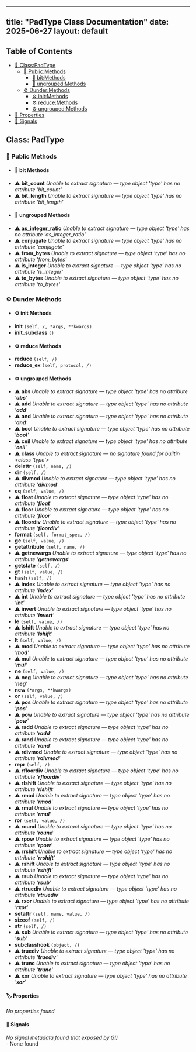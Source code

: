 <!-- Formatted by A³BS formatter.py -->
<!-- Generated by A³BS document.py -->
---
title: "PadType Class Documentation"
date: 2025-06-27
layout: default
---

## Table of Contents
- [🔧 Class:PadType](#class-padtype)
  - [ 🔹 Public:Methods](#public-methods)
    - [ 🔹 bit:Methods](#bit-methods)
    - [ 🔹 ungrouped:Methods](#ungrouped-methods)
  - [ ⚙ Dunder:Methods](#dunder-methods)
    - [ ⚙ init:Methods](#init-methods)
    - [ ⚙ reduce:Methods](#reduce-methods)
    - [ ⚙ ungrouped:Methods](#ungrouped-methods)
- [🔧 Properties](#properties-)
- [🔧 Signals](#signals-)
## Class: PadType
### 🔹 Public Methods
<a name="public-methods"></a>
- #### 🔹 bit Methods
<a name="bit-methods"></a>
  - ⚠️ **bit_count** _Unable to extract signature — type object 'type' has no attribute 'bit_count'_<br>
  - ⚠️ **bit_length** _Unable to extract signature — type object 'type' has no attribute 'bit_length'_<br>
- #### 🔹 ungrouped Methods
<a name="ungrouped-methods"></a>
  - ⚠️ **as_integer_ratio** _Unable to extract signature — type object 'type' has no attribute 'as_integer_ratio'_<br>
  - ⚠️ **conjugate** _Unable to extract signature — type object 'type' has no attribute 'conjugate'_<br>
  - ⚠️ **from_bytes** _Unable to extract signature — type object 'type' has no attribute 'from_bytes'_<br>
  - ⚠️ **is_integer** _Unable to extract signature — type object 'type' has no attribute 'is_integer'_<br>
  - ⚠️ **to_bytes** _Unable to extract signature — type object 'type' has no attribute 'to_bytes'_<br>
### ⚙ Dunder Methods
<a name="dunder-methods"></a>
- #### ⚙ init Methods
<a name="init-methods"></a>
  - **__init__** `(self, /, *args, **kwargs)`<br>
  - **__init_subclass__** `()`<br>
- #### ⚙ reduce Methods
<a name="reduce-methods"></a>
  - **__reduce__** `(self, /)`<br>
  - **__reduce_ex__** `(self, protocol, /)`<br>
- #### ⚙ ungrouped Methods
<a name="ungrouped-methods"></a>
  - ⚠️ **__abs__** _Unable to extract signature — type object 'type' has no attribute '__abs__'_<br>
  - ⚠️ **__add__** _Unable to extract signature — type object 'type' has no attribute '__add__'_<br>
  - ⚠️ **__and__** _Unable to extract signature — type object 'type' has no attribute '__and__'_<br>
  - ⚠️ **__bool__** _Unable to extract signature — type object 'type' has no attribute '__bool__'_<br>
  - ⚠️ **__ceil__** _Unable to extract signature — type object 'type' has no attribute '__ceil__'_<br>
  - ⚠️ **__class__** _Unable to extract signature — no signature found for builtin <class 'type'>_<br>
  - **__delattr__** `(self, name, /)`<br>
  - **__dir__** `(self, /)`<br>
  - ⚠️ **__divmod__** _Unable to extract signature — type object 'type' has no attribute '__divmod__'_<br>
  - **__eq__** `(self, value, /)`<br>
  - ⚠️ **__float__** _Unable to extract signature — type object 'type' has no attribute '__float__'_<br>
  - ⚠️ **__floor__** _Unable to extract signature — type object 'type' has no attribute '__floor__'_<br>
  - ⚠️ **__floordiv__** _Unable to extract signature — type object 'type' has no attribute '__floordiv__'_<br>
  - **__format__** `(self, format_spec, /)`<br>
  - **__ge__** `(self, value, /)`<br>
  - **__getattribute__** `(self, name, /)`<br>
  - ⚠️ **__getnewargs__** _Unable to extract signature — type object 'type' has no attribute '__getnewargs__'_<br>
  - **__getstate__** `(self, /)`<br>
  - **__gt__** `(self, value, /)`<br>
  - **__hash__** `(self, /)`<br>
  - ⚠️ **__index__** _Unable to extract signature — type object 'type' has no attribute '__index__'_<br>
  - ⚠️ **__int__** _Unable to extract signature — type object 'type' has no attribute '__int__'_<br>
  - ⚠️ **__invert__** _Unable to extract signature — type object 'type' has no attribute '__invert__'_<br>
  - **__le__** `(self, value, /)`<br>
  - ⚠️ **__lshift__** _Unable to extract signature — type object 'type' has no attribute '__lshift__'_<br>
  - **__lt__** `(self, value, /)`<br>
  - ⚠️ **__mod__** _Unable to extract signature — type object 'type' has no attribute '__mod__'_<br>
  - ⚠️ **__mul__** _Unable to extract signature — type object 'type' has no attribute '__mul__'_<br>
  - **__ne__** `(self, value, /)`<br>
  - ⚠️ **__neg__** _Unable to extract signature — type object 'type' has no attribute '__neg__'_<br>
  - **__new__** `(*args, **kwargs)`<br>
  - **__or__** `(self, value, /)`<br>
  - ⚠️ **__pos__** _Unable to extract signature — type object 'type' has no attribute '__pos__'_<br>
  - ⚠️ **__pow__** _Unable to extract signature — type object 'type' has no attribute '__pow__'_<br>
  - ⚠️ **__radd__** _Unable to extract signature — type object 'type' has no attribute '__radd__'_<br>
  - ⚠️ **__rand__** _Unable to extract signature — type object 'type' has no attribute '__rand__'_<br>
  - ⚠️ **__rdivmod__** _Unable to extract signature — type object 'type' has no attribute '__rdivmod__'_<br>
  - **__repr__** `(self, /)`<br>
  - ⚠️ **__rfloordiv__** _Unable to extract signature — type object 'type' has no attribute '__rfloordiv__'_<br>
  - ⚠️ **__rlshift__** _Unable to extract signature — type object 'type' has no attribute '__rlshift__'_<br>
  - ⚠️ **__rmod__** _Unable to extract signature — type object 'type' has no attribute '__rmod__'_<br>
  - ⚠️ **__rmul__** _Unable to extract signature — type object 'type' has no attribute '__rmul__'_<br>
  - **__ror__** `(self, value, /)`<br>
  - ⚠️ **__round__** _Unable to extract signature — type object 'type' has no attribute '__round__'_<br>
  - ⚠️ **__rpow__** _Unable to extract signature — type object 'type' has no attribute '__rpow__'_<br>
  - ⚠️ **__rrshift__** _Unable to extract signature — type object 'type' has no attribute '__rrshift__'_<br>
  - ⚠️ **__rshift__** _Unable to extract signature — type object 'type' has no attribute '__rshift__'_<br>
  - ⚠️ **__rsub__** _Unable to extract signature — type object 'type' has no attribute '__rsub__'_<br>
  - ⚠️ **__rtruediv__** _Unable to extract signature — type object 'type' has no attribute '__rtruediv__'_<br>
  - ⚠️ **__rxor__** _Unable to extract signature — type object 'type' has no attribute '__rxor__'_<br>
  - **__setattr__** `(self, name, value, /)`<br>
  - **__sizeof__** `(self, /)`<br>
  - **__str__** `(self, /)`<br>
  - ⚠️ **__sub__** _Unable to extract signature — type object 'type' has no attribute '__sub__'_<br>
  - **__subclasshook__** `(object, /)`<br>
  - ⚠️ **__truediv__** _Unable to extract signature — type object 'type' has no attribute '__truediv__'_<br>
  - ⚠️ **__trunc__** _Unable to extract signature — type object 'type' has no attribute '__trunc__'_<br>
  - ⚠️ **__xor__** _Unable to extract signature — type object 'type' has no attribute '__xor__'_<br>
#### 🏷️ Properties
<a name="properties-"></a>
_No properties found_
<br>
#### 📣 Signals
<a name="signals-"></a>
_No signal metadata found (not exposed by GI)_
<br>- None found
<br>